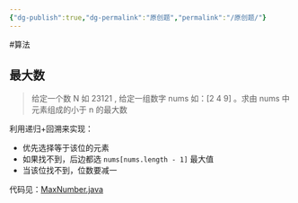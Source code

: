 ```yaml
---
{"dg-publish":true,"dg-permalink":"原创题","permalink":"/原创题/"}
---
```



#算法 

## 最大数

> 给定一个数 N 如 23121 , 给定一组数字 nums 如：[2 4 9] 。求由 nums 中元素组成的小于 n 的最大数

利用递归+回溯来实现：
- 优先选择等于该位的元素
- 如果找不到，后边都选 `nums[nums.length - 1]` 最大值
- 当该位找不到，位数要减一

代码见：[MaxNumber.java](https://jihulab.com/learning/interview/-/blob/main/src/main/java/org/example/interview/algorithm/company/bytedance/MaxNumber.java)